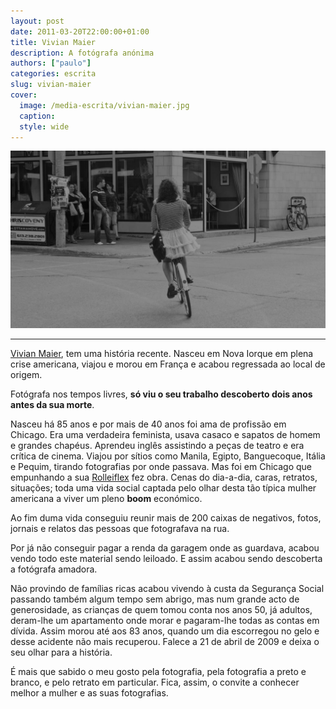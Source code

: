 ```yaml
---
layout: post
date: 2011-03-20T22:00:00+01:00
title: Vivian Maier
description: A fotógrafa anónima
authors: ["paulo"]
categories: escrita
slug: vivian-maier
cover:
  image: /media-escrita/vivian-maier.jpg
  caption:
  style: wide
---
```


![](/media-escrita/vivian-maier.jpg)

---

[Vivian Maier](http://www.vivianmaierphotography.com/), tem uma história recente. Nasceu em Nova Iorque em plena crise americana, viajou e morou em França e acabou regressada ao local de origem.

Fotógrafa nos tempos livres, **só viu o seu trabalho descoberto dois anos antes da sua morte**.

Nasceu há 85 anos e por mais de 40 anos foi ama de profissão em Chicago. Era uma verdadeira feminista, usava casaco e sapatos de homem e grandes chapéus. Aprendeu inglês assistindo a peças de teatro e era crítica de cinema. Viajou por sítios como Manila, Egipto, Banguecoque, Itália e Pequim, tirando fotografias por onde passava. Mas foi em Chicago que empunhando a sua [Rolleiflex](http://en.wikipedia.org/wiki/Rolleiflex) fez obra.
Cenas do dia-a-dia, caras, retratos, situações; toda uma vida social captada pelo olhar desta tão típica mulher americana a viver um pleno **boom** económico.

Ao fim duma vida conseguiu reunir mais de 200 caixas de negativos, fotos, jornais e relatos das pessoas que fotografava na rua.

Por já não conseguir pagar a renda da garagem onde as guardava, acabou vendo todo este material sendo leiloado. E assim acabou sendo descoberta a fotógrafa amadora.

Não provindo de famílias ricas acabou vivendo à custa da Segurança Social passando também algum tempo sem abrigo, mas num grande acto de generosidade, as crianças de quem tomou conta nos anos 50, já adultos, deram-lhe um apartamento onde morar e pagaram-lhe todas as contas em dívida. Assim morou até aos 83 anos, quando um dia escorregou no gelo e desse acidente não mais recuperou. Falece a 21 de abril de 2009 e deixa o seu olhar para a história.

É mais que sabido o meu gosto pela fotografia, pela fotografia a preto e branco, e pelo retrato em particular. Fica, assim, o convite a conhecer melhor a mulher e as suas fotografias.
